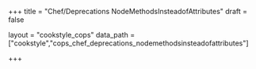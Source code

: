 +++
title = "Chef/Deprecations NodeMethodsInsteadofAttributes"
draft = false

layout = "cookstyle_cops"
data_path = ["cookstyle","cops_chef_deprecations_nodemethodsinsteadofattributes"]

+++

<!-- The content of this page is automatically generated from the
cops_chef_deprecations_nodemethodsinsteadofattributes.yml file in github.com/chef/cookstyle/blob/master/docs-chef-io/data/cookstyle/. -->
